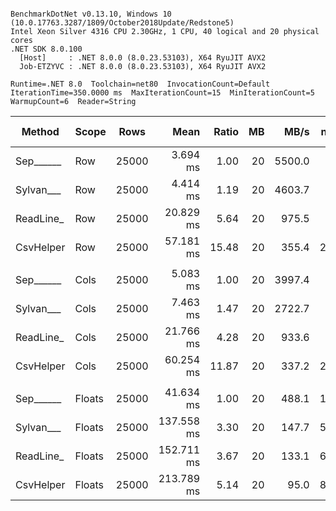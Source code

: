 ```

BenchmarkDotNet v0.13.10, Windows 10 (10.0.17763.3287/1809/October2018Update/Redstone5)
Intel Xeon Silver 4316 CPU 2.30GHz, 1 CPU, 40 logical and 20 physical cores
.NET SDK 8.0.100
  [Host]     : .NET 8.0.0 (8.0.23.53103), X64 RyuJIT AVX2
  Job-ETZYVC : .NET 8.0.0 (8.0.23.53103), X64 RyuJIT AVX2

Runtime=.NET 8.0  Toolchain=net80  InvocationCount=Default  
IterationTime=350.0000 ms  MaxIterationCount=15  MinIterationCount=5  
WarmupCount=6  Reader=String  

```
| Method    | Scope  | Rows  | Mean       | Ratio | MB | MB/s   | ns/row | Allocated   | Alloc Ratio |
|---------- |------- |------ |-----------:|------:|---:|-------:|-------:|------------:|------------:|
| Sep______ | Row    | 25000 |   3.694 ms |  1.00 | 20 | 5500.0 |  147.8 |     1.31 KB |        1.00 |
| Sylvan___ | Row    | 25000 |   4.414 ms |  1.19 | 20 | 4603.7 |  176.6 |    10.03 KB |        7.67 |
| ReadLine_ | Row    | 25000 |  20.829 ms |  5.64 | 20 |  975.5 |  833.2 | 73489.67 KB |   56,201.21 |
| CsvHelper | Row    | 25000 |  57.181 ms | 15.48 | 20 |  355.4 | 2287.3 |    20.65 KB |       15.79 |
|           |        |       |            |       |    |        |        |             |             |
| Sep______ | Cols   | 25000 |   5.083 ms |  1.00 | 20 | 3997.4 |  203.3 |     1.31 KB |        1.00 |
| Sylvan___ | Cols   | 25000 |   7.463 ms |  1.47 | 20 | 2722.7 |  298.5 |    10.04 KB |        7.66 |
| ReadLine_ | Cols   | 25000 |  21.766 ms |  4.28 | 20 |  933.6 |  870.6 | 73489.66 KB |   56,117.39 |
| CsvHelper | Cols   | 25000 |  60.254 ms | 11.87 | 20 |  337.2 | 2410.2 | 21340.99 KB |   16,296.18 |
|           |        |       |            |       |    |        |        |             |             |
| Sep______ | Floats | 25000 |  41.634 ms |  1.00 | 20 |  488.1 | 1665.4 |     8.12 KB |        1.00 |
| Sylvan___ | Floats | 25000 | 137.558 ms |  3.30 | 20 |  147.7 | 5502.3 |    18.13 KB |        2.23 |
| ReadLine_ | Floats | 25000 | 152.711 ms |  3.67 | 20 |  133.1 | 6108.5 |  73493.3 KB |    9,054.03 |
| CsvHelper | Floats | 25000 | 213.789 ms |  5.14 | 20 |   95.0 | 8551.6 | 22062.95 KB |    2,718.05 |
